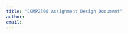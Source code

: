 ```yaml
---
title: "COMP2300 Assignment Design Document"
author: 
email: 
---
```


<!-- write your design document here -->
